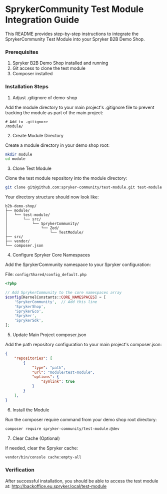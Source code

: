 # SprykerCommunity Test Module Integration Guide

This README provides step-by-step instructions to integrate the SprykerCommunity Test Module into your Spryker B2B Demo Shop.

### Prerequisites

1. Spryker B2B Demo Shop installed and running
2. Git access to clone the test module
3. Composer installed

### Installation Steps

1. Adjust .gitignore of demo-shop

Add the module directory to your main project's .gitignore file to prevent tracking the module as part of the main project:

```
# Add to .gitignore
/module/
```


2. Create Module Directory

Create a module directory in your demo shop root:

```bash
mkdir module
cd module
```


3. Clone Test Module

Clone the test module repository into the module directory:

```bash
git clone git@github.com:spryker-community/test-module.git test-module
```

Your directory structure should now look like:

```text
b2b-demo-shop/
├── module/
│   └── test-module/
│       └── src/
│           └── SprykerCommunity/
│               └── Zed/
│                   └── TestModule/
├── src/
├── vendor/
└── composer.json
```


4. Configure Spryker Core Namespaces

Add the SprykerCommunity namespace to your Spryker configuration:

File: `config/Shared/config_default.php`

```php
<?php

// Add SprykerCommunity to the core namespaces array
$config[KernelConstants::CORE_NAMESPACES] = [
    'SprykerCommunity',  // Add this line
    'SprykerShop',
    'SprykerEco',
    'Spryker',
    'SprykerSdk',
];
```

5. Update Main Project composer.json

Add the path repository configuration to your main project's composer.json:

```json
{
    "repositories": [
        {
            "type": "path",
            "url": "module/test-module",
            "options": {
                "symlink": true
            }
        }
    ],
}
```


6. Install the Module

Run the composer require command from your demo shop root directory:

```bash
composer require spryker-community/test-module:@dev
```

7. Clear Cache (Optional)

If needed, clear the Spryker cache:

```bash
vendor/bin/console cache:empty-all
```

### Verification

After successful installation, you should be able to access the test module at:
http://backoffice.eu.spryker.local/test-module
